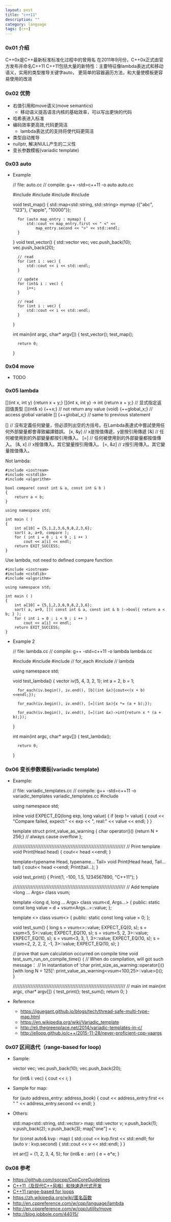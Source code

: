```yaml
---
layout: post
title: "c++11"
description: ""
category: language 
tags: [c++]
---
```


### 0x01 介绍
C++0x是C++最新标准标准化过程中的曾用名
在2011年9月份，C++0x正式由官方发布并命名C++11
C++11包括大量的新特性：主要特征像lambda表达式和移动语义，实用的类型推导关键字auto，
更简单的容器遍历方法，和大量使模板更容易使用的改进

### 0x02 优势
* 右值引用和move语义(move semantics)
  - 移动语义提高语言内核的基础效率，可以写出更快的代码
* 哈希表进入标准
* 编码效率更高效,代码更简洁
  - lambda表达式的支持将使代码更简洁
* 类型自动推导
* nullptr, 解决NULL产生的二义性
* 变长参数模板(variadic template)

### 0x03 auto
* Example

    // file: auto.cc
    // compile: g++ -std=c++11 -o auto auto.cc

    #include <iostream>
    #include <vector>
    #include <string>
    #include <map>

    void test_map()
    {
        std::map<std::string, std::string> mymap {{"abc", "123"}, {"apple", "10000"}};

        for (auto map_entry : mymap) {
            std::cout << map_entry.first << " <" <<
                map_entry.second << ">" << std::endl;
        }
    }
    void test_vector()
    {
        std::vector<int> vec;
        vec.push_back(10);
        vec.push_back(20);

        // read
        for (int i : vec) {
            std::cout << i << std::endl;
        }

        // update
        for (int& i : vec) {
            i++;
        }

        // read
        for (int i : vec) {
            std::cout << i << std::endl;
        }
    }

    int main(int argc, char* argv[])
    {
        test_vector();
        test_map();

        return 0;
    }

### 0x04 move
* TODO

### 0x05 lambda
  [](int x, int y) {return x + y;}
  [](int x, int y) -> int {return x + y;} // 显式指定返回值类型
  [](int& x) {++x;}   // not return any value (void)
  []() {++global_x;}  // access global variable
  [] {++global_x;}    // same to previous statement

  []        // 沒有定義任何變量，但必须列出空的方括号。在Lambda表達式中嘗試使用任何外部變量都會導致編譯錯誤。
  [x, &y]   // x是按值傳遞，y是按引用傳遞
  [&]       // 任何被使用到的外部變量都按引用傳入。
  [=]       // 任何被使用到的外部變量都按值傳入。
  [&, x]    // x按值傳入。其它變量按引用傳入。
  [=, &z]   // z按引用傳入。其它變量按值傳入。

Not lambda:

    #include <iostream>
    #include <cstdlib>
    #include <algorithm>

    bool compare( const int & a, const int & b )
    {
        return a < b;
    }

    using namespace std;

    int main ( )
    {
        int a[10] = {5,1,2,3,6,9,8,2,3,6};
        sort( a, a+9, compare );
        for ( int i = 0 ; i < 9 ; i ++ )
            cout << a[i] << endl;
        return EXIT_SUCCESS;
    }

Use lambda, not need to defined compare function

    #include <iostream>
    #include <cstdlib>
    #include <algorithm>

    using namespace std;

    int main ( )
    {
        int a[10] = {5,1,2,3,6,9,8,2,3,6};
        sort( a, a+9, []( const int & a, const int & b )->bool{ return a < b; } );
        for ( int i = 0 ; i < 9 ; i ++ )
            cout << a[i] << endl;
        return EXIT_SUCCESS;
    }

* Example 2

    // file: lambda.cc
    // compile: g++ -std=c++11 -o lambda lambda.cc

    #include <iostream>
    #include <vector>
    #include <algorithm> // for_each
    #include <functional> // lambda

    using namespace std;

    void test_lambda()
    {
        vector<int> iv{5, 4, 3, 2, 1};
        int a = 2, b = 1;

        for_each(iv.begin(), iv.end(), [b](int &x){cout<<(x + b)<<endl;});

        for_each(iv.begin(), iv.end(), [=](int &x){x *= (a + b);});

        for_each(iv.begin(), iv.end(), [=](int &x)->int{return x * (a + b);});
    }

    int main(int argc, char* argv[])
    {
        test_lambda();

        return 0;
    }

### 0x06 变长参数模板(variadic template)
* Example:

    // file: variadic_templates.cc
    // compile: g++ -std=c++11 -o variadic_templates variadic_templates.cc
    #include <iostream>

    using namespace std;

    inline void EXPECT_EQ(long exp, long value) {
        if (exp != value) {
            cout << "Compare failed, expect:" << exp << ", real:" << value << endl;
        }
    }

    template<long N>
    struct print_value_as_warning
    {
        char operator()() {return N + 256;} // always cause overflow
    };

    //////////////////////////////////////////////////////////////////////
    // Print
    template<typename Head>
    void Print(Head head) {
        cout<< head <<endl;
    }

    template<typename Head, typename... Tail>
    void Print(Head head, Tail... tail) {
        cout<< head <<endl;
        Print(tail...);
    }

    void test_print()
    {
        Print(1, -100, 1.5, 1234567890, "C++11");
    }

    //////////////////////////////////////////////////////////////////////
    // Add
    template <long ... Args> class vsum;

    template <long d, long ... Args>
    class vsum<d, Args...> {
    public:
        static const long value = d + vsum<Args...>::value;
    };

    template <>
    class vsum<> {
    public:
        static const long value = 0;
    };

    void test_sum()
    {
        long s = vsum<>::value;             EXPECT_EQ(0, s);
        s = vsum<5, 5>::value;              EXPECT_EQ(10, s);
        s = vsum<5, 2, 3>::value;           EXPECT_EQ(10, s);
        s = vsum<3, 3, 1, 3>::value;        EXPECT_EQ(10, s);
        s = vsum<2, 2, 2, 2, -1, 3>::value; EXPECT_EQ(10, s);
    }

    // prove that sum calculation occurred on compile time
    void test_sum_run_on_compile_time()
    {
        // When do compilation, will got such message：
        // In instantiation of ‘char print_size_as_warning<N>::operator()() [with long N = 125]’:
        print_value_as_warning<vsum<100,25>::value>()();
    }

    //////////////////////////////////////////////////////////////////////
    // main
    int main(int argc, char* argv[])
    {
        test_print();
        test_sum();
        return 0;
    }

* Reference
  - <https://jguegant.github.io/blogs/tech/thread-safe-multi-type-map.html>
  - <https://en.wikipedia.org/wiki/Variadic_template>
  - <http://eli.thegreenplace.net/2014/variadic-templates-in-c/>
  - <http://elloop.github.io/c++/2015-11-28/never-proficient-cpp-vaargs>

### 0x07 区间迭代（range-based for loop)
* Sample:

    vector<int> vec;
    vec.push_back(10);
    vec.push_back(20);

    for (int& i: vec)
    {
        cout << i;
    }

* Sample for map:

    for (auto address_entry: address_book)
    {
        cout << address_entry.first << " " << address_entry.second << endl;
    }

* Others:

    std::map<std::string, std::vector<int>> map;
    std::vector<int> v;
    v.push_back(1);
    v.push_back(2);
    v.push_back(3);
    map["one"] = v;

    for (const auto& kvp : map)
    {
        std::cout << kvp.first << std::endll;
        for (auto v : kvp.second)
        {
            std::cout << v << std::endl;
        }
    }

    int arr[] = {1, 2, 3, 4, 5};
    for (int& e : arr)
    {
        e = e*e;
    }

### 0x08 参考
* <https://github.com/isocpp/CppCoreGuidelines>
* [C++11（及现代C++风格）和快速迭代式开发](http://mindhacks.cn/2012/08/27/modern-cpp-practices/)
* [C++11 range-based for loops](http://www.cprogramming.com/c++11/c++11-ranged-for-loop.html)
* <https://zh.wikipedia.org/wiki/匿名函数>
* <http://en.cppreference.com/w/cpp/language/lambda>
* <http://en.cppreference.com/w/cpp/utility/move>
* <http://blog.jobbole.com/44015/>

